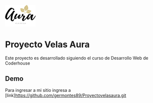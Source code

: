 <img src="images/Logoaura.png" width="100px" >

# Proyecto Velas Aura

Este proyecto es desarrollado siguiendo el curso de Desarrollo Web de Coderhouse


## Demo

Para ingresar a mi sitio ingresa a [link]https://github.com/germontes89/Proyectovelasaura.git
